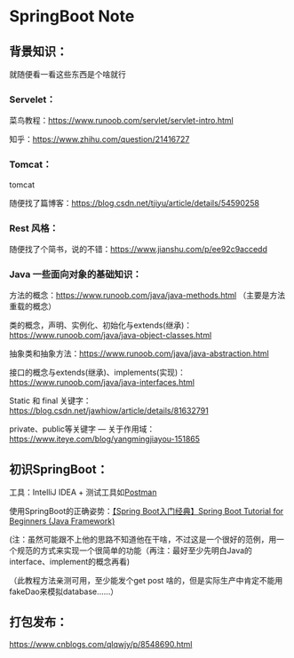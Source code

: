 # SpringBoot Note



## 背景知识：

就随便看一看这些东西是个啥就行

### Servelet：

菜鸟教程：https://www.runoob.com/servlet/servlet-intro.html

知乎：https://www.zhihu.com/question/21416727

### Tomcat：

tomcat

随便找了篇博客：https://blog.csdn.net/tjiyu/article/details/54590258

### Rest 风格：

随便找了个简书，说的不错：https://www.jianshu.com/p/ee92c9accedd

### Java 一些面向对象的基础知识：

方法的概念：https://www.runoob.com/java/java-methods.html （主要是方法重载的概念）

类的概念，声明、实例化、初始化与extends(继承)：https://www.runoob.com/java/java-object-classes.html

抽象类和抽象方法：https://www.runoob.com/java/java-abstraction.html

接口的概念与extends(继承)、implements(实现)：https://www.runoob.com/java/java-interfaces.html

Static 和 final 关键字： https://blog.csdn.net/jawhiow/article/details/81632791

private、public等关键字 — 关于作用域：https://www.iteye.com/blog/yangmingjiayou-151865



## 初识SpringBoot：

工具：IntelliJ IDEA + 测试工具如[Postman](https://www.postman.com/downloads/) 

使用SpringBoot的正确姿势：[【Spring Boot入门经典】Spring Boot Tutorial for Beginners (Java Framework)](https://www.bilibili.com/video/BV1RJ411D7qL?from=search&seid=4793930998208095343)

(注：虽然可能跟不上他的思路不知道他在干啥，不过这是一个很好的范例，用一个规范的方式来实现一个很简单的功能（再注：最好至少先明白Java的interface、implement的概念再看)

（此教程方法亲测可用，至少能发个get post 啥的，但是实际生产中肯定不能用fakeDao来模拟database……）



## 打包发布：

https://www.cnblogs.com/qlqwjy/p/8548690.html

